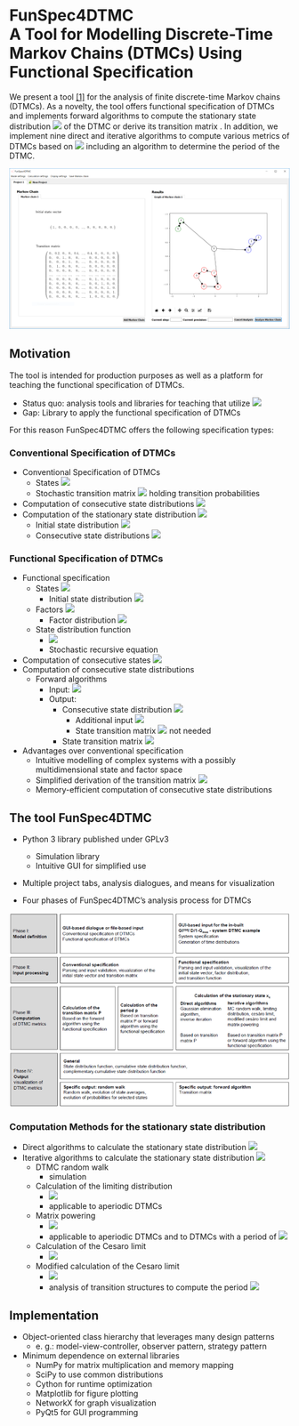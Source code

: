 
# FunSpec4DTMC <br/> A Tool for Modelling Discrete-Time Markov Chains (DTMCs) Using Functional Specification
We present a tool [[1]](https://link.springer.com/chapter/10.1007/978-3-319-74947-1_28) for the analysis of finite discrete-time Markov chains (DTMCs).
As a novelty, the tool offers functional specification of DTMCs and implements forward algorithms to compute the stationary state distribution <img src="https://latex.codecogs.com/gif.latex?x_s" />  of the DTMC or 
derive its transition matrix .
In addition, we implement nine direct and iterative algorithms to compute various metrics of DTMCs based on <img src="https://latex.codecogs.com/gif.latex?P" />  including an algorithm to determine the period of the DTMC.


![GUI of FunSpec4DTMC](figures/MainWindow.PNG)


## Motivation
The tool is intended for production purposes as well as a platform for teaching the functional specification of DTMCs.

- Status quo: analysis tools and libraries for teaching that utilize <img src="https://latex.codecogs.com/gif.latex?P" /> 
- Gap: Library to apply the functional specification of DTMCs

For this reason FunSpec4DTMC offers the following specification types:
### Conventional Specification of DTMCs

- Conventional Specification of DTMCs
   - States <img src="https://latex.codecogs.com/gif.latex?X" /> 
   - Stochastic transition matrix <img src="https://latex.codecogs.com/gif.latex?P" />  holding transition probabilities
- Computation of consecutive state distributions <img src="https://latex.codecogs.com/gif.latex?x_{n+1}=x_n\cdot\hspace{0.1cm}P" />
- Computation of the stationary state distribution <img src="https://latex.codecogs.com/gif.latex?x_s=x_s\cdot\hspace{0.1cm}P" /> 
   - Initial state distribution <img src="https://latex.codecogs.com/gif.latex?x_0" /> 
   - Consecutive state distributions <img src="https://latex.codecogs.com/gif.latex?x_{n+1}=x_n\cdot\hspace{0.1cm}P" /> 

### Functional Specification of DTMCs

-   Functional specification
    -   States <img src="https://latex.codecogs.com/gif.latex?\mathcal{X}" /> 
        -   Initial state distribution <img src="https://latex.codecogs.com/gif.latex?x_0" /> 
    -   Factors <img src="https://latex.codecogs.com/gif.latex?\mathcal{Y}" /> 
        -   Factor distribution <img src="https://latex.codecogs.com/gif.latex?y" /> 
    -   State distribution function 
        -   <img src="https://latex.codecogs.com/gif.latex?f:(\mathcal{X},\mathcal{Y})\rightarrow\mathcal{X}" />
        -   Stochastic recursive equation    
-   Computation of consecutive states 
    <img src="https://latex.codecogs.com/gif.latex?X_{n+1}=f(X_n,Y)" /> 
- Computation of consecutive state distributions 
    - Forward algorithms
       - Input:  <img src="https://latex.codecogs.com/gif.latex?\mathcal{X}" /> 
       - Output: 
            -  Consecutive state distribution <img src="https://latex.codecogs.com/gif.latex?x_{n+1}" /> 
                - Additional input <img src="https://latex.codecogs.com/gif.latex?x_n" /> 
                - State transition matrix <img src="https://latex.codecogs.com/gif.latex?P" />  not needed
            -  State transition matrix <img src="https://latex.codecogs.com/gif.latex?P" /> 
-   Advantages over conventional specification
    -   Intuitive modelling of complex systems with a possibly
        multidimensional state and factor space
    -   Simplified derivation of the transition matrix <img src="https://latex.codecogs.com/gif.latex?P" /> 
    -   Memory-efficient computation of consecutive state distributions


## The tool FunSpec4DTMC

- Python 3 library published under GPLv3
  - Simulation library 
  - Intuitive GUI for simplified use
  

- Multiple project tabs, analysis dialogues, and means for visualization
- Four phases of FunSpec4DTMC’s analysis process for DTMCs

![Analysis process](figures/structure.PNG)

### Computation Methods for the stationary state distribution

- Direct algorithms to calculate the stationary state distribution <img src="https://latex.codecogs.com/gif.latex?x_s" /> 
- Iterative algorithms to calculate the stationary state distribution  <img src="https://latex.codecogs.com/gif.latex?x_s" /> 
  - DTMC random walk 
      - simulation
  - Calculation of the limiting distribution  
      - <img src="https://latex.codecogs.com/gif.latex?$(\lim\limits_{n\rightarrow\infty}{x_n})$" />  
      - applicable to aperiodic DTMCs
  - Matrix powering 
      -  <img src="https://latex.codecogs.com/gif.latex?$(\lim\limits_{n\rightarrow\infty}{P^n})$" />  
      -  applicable to aperiodic DTMCs and to DTMCs with a period of  <img src="https://latex.codecogs.com/gif.latex?2^n,n\in\mathbb{N}_0" /> 
  - Calculation of the Cesaro limit 
      - <img src="https://latex.codecogs.com/gif.latex?$(\lim\limits_{n\rightarrow\infty}{1/(n+1)}\cdot\sum_{i=0}^{n}x_i})" /> 
  - Modified calculation of the Cesaro limit
      -  <img src="https://latex.codecogs.com/gif.latex?$(\lim\limits_{n\rightarrow\infty}{1/p\cdot\sum_{n\leq\text{}i\text{}n+p}x_i})" /> 
      -  analysis of transition structures to compute the period  <img src="https://latex.codecogs.com/gif.latex?P" /> 
    
## Implementation

- Object-oriented class hierarchy that leverages many design patterns
  - e. g.: model-view-controller, observer pattern, strategy pattern
- Minimum dependence on external libraries
  - NumPy for matrix multiplication and memory mapping
  - SciPy to use common distributions
  - Cython for runtime optimization
  - Matplotlib for figure plotting
  - NetworkX for graph visualization
  - PyQt5 for GUI programming

    


  
